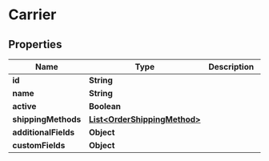

# Carrier

## Properties

Name | Type | Description | Notes
------------ | ------------- | ------------- | -------------
**id** | **String** |  |  [optional]
**name** | **String** |  |  [optional]
**active** | **Boolean** |  |  [optional]
**shippingMethods** | [**List&lt;OrderShippingMethod&gt;**](OrderShippingMethod.md) |  |  [optional]
**additionalFields** | **Object** |  |  [optional]
**customFields** | **Object** |  |  [optional]




